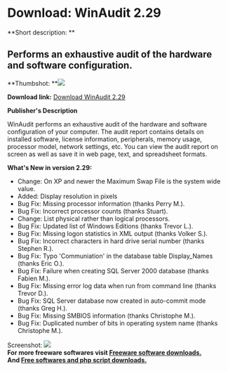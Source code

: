 # Download: WinAudit 2.29

**Short description: **

## Performs an exhaustive audit of the hardware and software configuration.

  
**Thumbshot: **![](http://www.freewarefiles.com/screenshot/winaudit_md.jpg)   
  
**Download link:** [Download WinAudit 2.29](http://freesoftwares.boysofts.com/WinAudit_program_15838.html)  
  

**Publisher's Description**  
  

WinAudit performs an exhaustive audit of the hardware and software
configuration of your computer. The audit report contains details on installed
software, license information, peripherals, memory usage, processor model,
network settings, etc. You can view the audit report on screen as well as save
it in web page, text, and spreadsheet formats.

**What's New in version 2.29:**

  * Change: On XP and newer the Maximum Swap File is the system wide value. 
  * Added: Display resolution in pixels 
  * Bug Fix: Missing processor information (thanks Perry M.). 
  * Bug Fix: Incorrect processor counts (thanks Stuart). 
  * Change: List physical rather than logical processors. 
  * Bug Fix: Updated list of Windows Editions (thanks Trevor L.). 
  * Bug Fix: Missing logon statistics in XML output (thanks Volker S.). 
  * Bug Fix: Incorrect characters in hard drive serial number (thanks Stephen R.). 
  * Bug Fix: Typo 'Communiation' in the database table Display_Names (thanks Eric O.). 
  * Bug Fix: Failure when creating SQL Server 2000 database (thanks Fabien M.). 
  * Bug Fix: Missing error log data when run from command line (thanks Trevor D.). 
  * Bug Fix: SQL Server database now created in auto-commit mode (thanks Greg H.). 
  * Bug Fix: Missing SMBIOS information (thanks Christophe M.). 
  * Bug Fix: Duplicated number of bits in operating system name (thanks Christophe M.). 

  
  
Screenshot: ![](http://www.freewarefiles.com/screenshot/winaudit.jpg)  
**For more freeware softwares visit [Freeware software downloads.](http://freesoftwares.boysofts.com/)**   
**And [Free softwares and php script downloads.](http://www.boysofts.com/)**


